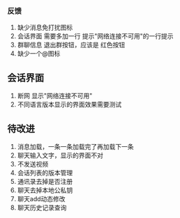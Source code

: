 ### 反馈
1. 缺少消息免打扰图标
2. 会话界面  需要多加一行 提示"网络连接不可用"的一行提示
3. 群聊信息 退出群按钮，应该是 红色按钮
5. 缺少一个@图标

## 会话界面
1. 断网  显示"网络连接不可用"
2. 不同语言版本显示的界面效果需要测试

## 待改进
1. 消息加载，一条一条加载完了再加载下一条
2. 聊天输入文字，显示的界面不对
3. 不发送视频
4. 会话列表的版本管理
5. 通讯录去掉是否注册
6. 聊天去掉本地公私钥
7. 聊天add动态修改
8. 聊天历史记录查询

